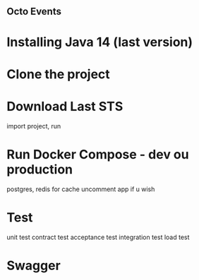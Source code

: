 ## Octo Events

# Installing Java 14 (last version)

# Clone the project

# Download Last STS
import project, run


# Run Docker Compose - dev ou production
postgres, redis for cache
uncomment app if u wish

# Test
unit test
contract test
acceptance test
integration test
load test

# Swagger
